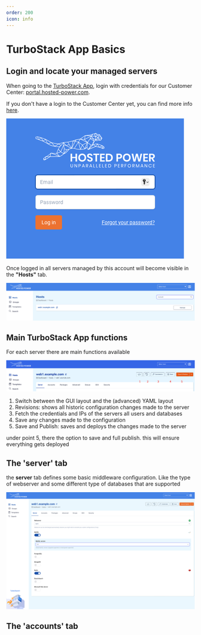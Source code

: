 ```yaml
---
order: 200
icon: info
---
```


# TurboStack App Basics

## Login and locate your managed servers

When going to the [TurboStack App](https://my.turbostack.app/), 
login with credentials for our Customer Center: [portal.hosted-power.com](https://portal.hosted-power.com/).<br>

If you don't have a login to the Customer Center yet, you can find more info [here](https://docs.turbostack.app/#create-a-customer-profile).

![TurboStackAppLogin](../img/turbostackapp/basicinstall/tsa_login1.png)

Once logged in all servers managed by this account will become visible in the **"Hosts"** tab.<br>

![TurboStackAppServers](../img/turbostackapp/basicinstall/tsa_home_servers1.png)

## Main TurboStack App functions

For each server there are main functions available

![TurboStackAppHeader](../img/turbostackapp/basicinstall/tsa_server_header1.png)

1. Switch between the GUI layout and the (advanced) YAML layout
2. Revisions: shows all historic configuration changes made to the server
3. Fetch the credentials and IPs of the servers all users and databases
4. Save any changes made to the configuration
5. Save and Publish: saves and deploys the changes made to the server


under point 5, there the option to save and full publish.
this will ensure everything gets deployed


## The 'server' tab

the **server** tab defines some basic middleware configuration.
Like the type of webserver and some different type of databases that are supported

![TurboStackAppServerTab](../img/turbostackapp/basicinstall/tsa_server_tab1.png)


## The 'accounts' tab
